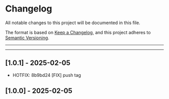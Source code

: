 # Changelog
All notable changes to this project will be documented in this file.

The format is based on [Keep a Changelog](https://keepachangelog.com/en/1.0.0/),
and this project adheres to [Semantic Versioning](https://semver.org/spec/v2.0.0.html).

---
---

## [1.0.1] - 2025-02-05
- HOTFIX: 8b9bd24 [FIX] push tag

## [1.0.0] - 2025-02-05
